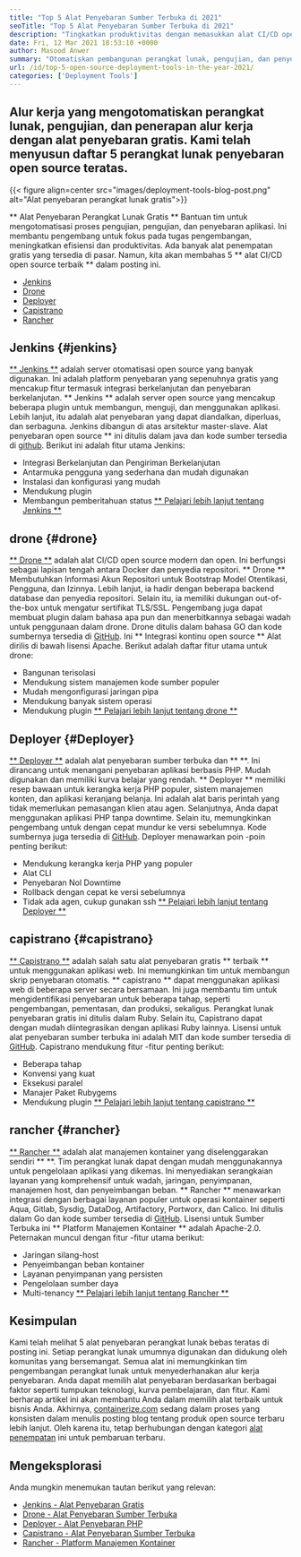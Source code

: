 ```yaml
---
title: "Top 5 Alat Penyebaran Sumber Terbuka di 2021" 
seoTitle: "Top 5 Alat Penyebaran Sumber Terbuka di 2021" 
description: "Tingkatkan produktivitas dengan memasukkan alat CI/CD open source terbaik, yang memungkinkan tim untuk mengotomatisasi proses perangkat lunak, pengujian, dan proses penyebaran." 
date: Fri, 12 Mar 2021 18:53:10 +0000
author: Masood Anwer
summary: "Otomatiskan pembangunan perangkat lunak, pengujian, dan penyebaran alur kerja dengan alat penyebaran gratis. Kami telah menyusun daftar 5 perangkat lunak penyebaran open source teratas." 
url: /id/top-5-open-source-deployment-tools-in-the-year-2021/
categories: ['Deployment Tools']
---
```


## Alur kerja yang mengotomatiskan perangkat lunak, pengujian, dan penerapan alur kerja dengan alat penyebaran gratis. Kami telah menyusun daftar 5 perangkat lunak penyebaran open source teratas.

{{< figure align=center src="images/deployment-tools-blog-post.png" alt="Alat penyebaran perangkat lunak gratis">}}

** Alat Penyebaran Perangkat Lunak Gratis ** Bantuan tim untuk mengotomatisasi proses pengujian, pengujian, dan penyebaran aplikasi. Ini membantu pengembang untuk fokus pada tugas pengembangan, meningkatkan efisiensi dan produktivitas. Ada banyak alat penempatan gratis yang tersedia di pasar. Namun, kita akan membahas 5 ** alat CI/CD open source terbaik ** dalam posting ini.
  * [Jenkins][1]
  * [Drone][2]
  * [Deployer][3]
  * [Capistrano][4]
  * [Rancher][5]

## Jenkins {#jenkins}
[** Jenkins **][6] adalah server otomatisasi open source yang banyak digunakan. Ini adalah platform penyebaran yang sepenuhnya gratis yang mencakup fitur termasuk integrasi berkelanjutan dan penyebaran berkelanjutan. ** Jenkins ** adalah server open source yang mencakup beberapa plugin untuk membangun, menguji, dan menggunakan aplikasi. Lebih lanjut, itu adalah alat penyebaran yang dapat diandalkan, diperluas, dan serbaguna. Jenkins dibangun di atas arsitektur master-slave. Alat penyebaran open source ** ini ditulis dalam java dan kode sumber tersedia di [github][7].
Berikut ini adalah fitur utama Jenkins:
  * Integrasi Berkelanjutan dan Pengiriman Berkelanjutan
  * Antarmuka pengguna yang sederhana dan mudah digunakan
  * Instalasi dan konfigurasi yang mudah
  * Mendukung plugin
  * Membangun pemberitahuan status
[** Pelajari lebih lanjut tentang Jenkins **][8]

## drone {#drone}
[** Drone **][9] adalah alat CI/CD open source modern dan open. Ini berfungsi sebagai lapisan tengah antara Docker dan penyedia repositori. ** Drone ** Membutuhkan Informasi Akun Repositori untuk Bootstrap Model Otentikasi, Pengguna, dan Izinnya. Lebih lanjut, ia hadir dengan beberapa backend database dan penyedia repositori. Selain itu, ia memiliki dukungan out-of-the-box untuk mengatur sertifikat TLS/SSL. Pengembang juga dapat membuat plugin dalam bahasa apa pun dan menerbitkannya sebagai wadah untuk penggunaan dalam drone. Drone ditulis dalam bahasa GO dan kode sumbernya tersedia di [GitHub][10]. Ini ** Integrasi kontinu open source ** Alat dirilis di bawah lisensi Apache.
Berikut adalah daftar fitur utama untuk drone:
  * Bangunan terisolasi
  * Mendukung sistem manajemen kode sumber populer
  * Mudah mengonfigurasi jaringan pipa
  * Mendukung banyak sistem operasi
  * Mendukung plugin
[** Pelajari lebih lanjut tentang drone **][11]

## Deployer {#Deployer}
[** Deployer **][12] adalah alat penyebaran sumber terbuka dan ** **. Ini dirancang untuk menangani penyebaran aplikasi berbasis PHP. Mudah digunakan dan memiliki kurva belajar yang rendah. ** Deployer ** memiliki resep bawaan untuk kerangka kerja PHP populer, sistem manajemen konten, dan aplikasi keranjang belanja. Ini adalah alat baris perintah yang tidak memerlukan pemasangan klien atau agen. Selanjutnya, Anda dapat menggunakan aplikasi PHP tanpa downtime. Selain itu, memungkinkan pengembang untuk dengan cepat mundur ke versi sebelumnya. Kode sumbernya juga tersedia di [GitHub][13].
Deployer menawarkan poin -poin penting berikut:
  * Mendukung kerangka kerja PHP yang populer
  * Alat CLI
  * Penyebaran Nol Downtime
  * Rollback dengan cepat ke versi sebelumnya
  * Tidak ada agen, cukup gunakan ssh
[** Pelajari lebih lanjut tentang Deployer **][14]

## capistrano {#capistrano}
[** Capistrano **][15] adalah salah satu alat penyebaran gratis ** terbaik ** untuk menggunakan aplikasi web. Ini memungkinkan tim untuk membangun skrip penyebaran otomatis. ** capistrano ** dapat menggunakan aplikasi web di beberapa server secara bersamaan. Ini juga membantu tim untuk mengidentifikasi penyebaran untuk beberapa tahap, seperti pengembangan, pementasan, dan produksi, sekaligus. Perangkat lunak penyebaran gratis ini ditulis dalam Ruby. Selain itu, Capistrano dapat dengan mudah diintegrasikan dengan aplikasi Ruby lainnya. Lisensi untuk alat penyebaran sumber terbuka ini adalah MIT dan kode sumber tersedia di [GitHub][16].
Capistrano mendukung fitur -fitur penting berikut:
  * Beberapa tahap
  * Konvensi yang kuat
  * Eksekusi paralel
  * Manajer Paket Rubygems
  * Mendukung plugin
[** Pelajari lebih lanjut tentang capistrano **][17]

## rancher {#rancher}
[** Rancher **][18] adalah alat manajemen kontainer yang diselenggarakan sendiri ** **. Tim perangkat lunak dapat dengan mudah menggunakannya untuk pengelolaan aplikasi yang dikemas. Ini menyediakan serangkaian layanan yang komprehensif untuk wadah, jaringan, penyimpanan, manajemen host, dan penyeimbangan beban. ** Rancher ** menawarkan integrasi dengan berbagai layanan populer untuk operasi kontainer seperti Aqua, Gitlab, Sysdig, DataDog, Artifactory, Portworx, dan Calico. Ini ditulis dalam Go dan kode sumber tersedia di [GitHub][19]. Lisensi untuk Sumber Terbuka ini ** Platform Manajemen Kontainer ** adalah Apache-2.0.
Peternakan muncul dengan fitur -fitur utama berikut:
  * Jaringan silang-host
  * Penyeimbangan beban kontainer
  * Layanan penyimpanan yang persisten
  * Pengelolaan sumber daya
  * Multi-tenancy
[** Pelajari lebih lanjut tentang Rancher **][20]

## Kesimpulan
Kami telah melihat 5 alat penyebaran perangkat lunak bebas teratas di posting ini. Setiap perangkat lunak umumnya digunakan dan didukung oleh komunitas yang bersemangat. Semua alat ini memungkinkan tim pengembangan perangkat lunak untuk menyederhanakan alur kerja penyebaran. Anda dapat memilih alat penyebaran berdasarkan berbagai faktor seperti tumpukan teknologi, kurva pembelajaran, dan fitur. Kami berharap artikel ini akan membantu Anda dalam memilih alat terbaik untuk bisnis Anda.
Akhirnya, [containerize.com][21] sedang dalam proses yang konsisten dalam menulis posting blog tentang produk open source terbaru lebih lanjut. Oleh karena itu, tetap berhubungan dengan kategori [alat penempatan][22] ini untuk pembaruan terbaru.

## Mengeksplorasi
Anda mungkin menemukan tautan berikut yang relevan:
  * [Jenkins - Alat Penyebaran Gratis][6]
  * [Drone - Alat Penyebaran Sumber Terbuka][9]
  * [Deployer - Alat Penyebaran PHP][12]
  * [Capistrano - Alat Penyebaran Sumber Terbuka][15]
  * [Rancher - Platform Manajemen Kontainer][18]

  
[1]: #Jenkins
[2]: #Drone
[3]: #Deployer
[4]: #Capistrano
[5]: #Rancher
[6]: https://products.containerize.com/deployment-tools/jenkins
[7]: https://github.com/jenkinsci/jenkins
[8]: https://www.jenkins.io
[9]: https://products.containerize.com/deployment-tools/drone
[10]: https://github.com/drone/drone
[11]: https://www.drone.io
[12]: https://products.containerize.com/deployment-tools/deployer
[13]: https://github.com/deployphp/deployer
[14]: https://deployer.org
[15]: https://products.containerize.com/deployment-tools/capistrano
[16]: https://github.com/capistrano/capistrano
[17]: https://capistranorb.com
[18]: https://products.containerize.com/deployment-tools/rancher
[19]: https://github.com/rancher/rancher
[20]: https://rancher.com
[21]: https://containerize.com
[22]: https://blog.containerize.com/category/deployment-tools/
